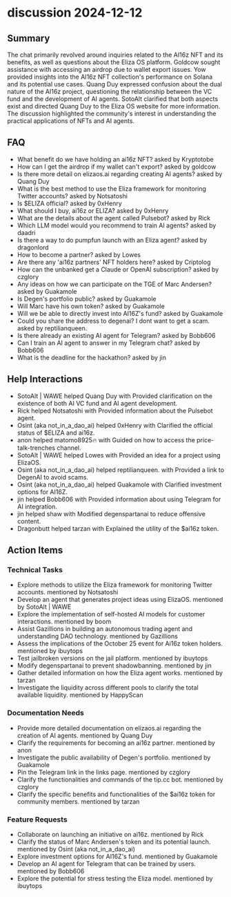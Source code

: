 # discussion 2024-12-12

## Summary
The chat primarily revolved around inquiries related to the AI16z NFT and its benefits, as well as questions about the Eliza OS platform. Goldcow sought assistance with accessing an airdrop due to wallet export issues. Yow provided insights into the AI16z NFT collection's performance on Solana and its potential use cases. Quang Duy expressed confusion about the dual nature of the AI16z project, questioning the relationship between the VC fund and the development of AI agents. SotoAlt clarified that both aspects exist and directed Quang Duy to the Eliza OS website for more information. The discussion highlighted the community's interest in understanding the practical applications of NFTs and AI agents.

## FAQ
- What benefit do we have holding an ai16z NFT? asked by Kryptotobe
- How can I get the airdrop if my wallet can't export? asked by goldcow
- Is there more detail on elizaos.ai regarding creating AI agents? asked by Quang Duy
- What is the best method to use the Eliza framework for monitoring Twitter accounts? asked by Notsatoshi
- Is $ELIZA official? asked by 0xHenry
- What should I buy, ai16z or ELIZA? asked by 0xHenry
- What are the details about the agent called Pulsebot? asked by Rick
- Which LLM model would you recommend to train AI agents? asked by daadri
- Is there a way to do pumpfun launch with an Eliza agent? asked by dragonlord
- How to become a partner? asked by Lowes
- Are there any 'ai16z partners' NFT holders here? asked by Criptolog
- How can the unbanked get a Claude or OpenAI subscription? asked by czglory
- Any ideas on how we can participate on the TGE of Marc Andersen? asked by Guakamole
- Is Degen's portfolio public? asked by Guakamole
- Will Marc have his own token? asked by Guakamole
- Will we be able to directly invest into AI16Z's fund? asked by Guakamole
- Could you share the address to degenai? I dont want to get a scam. asked by reptilianqueen.
- Is there already an existing AI agent for Telegram? asked by Bobb606
- Can I train an AI agent to answer in my Telegram chat? asked by Bobb606
- What is the deadline for the hackathon? asked by jin

## Help Interactions
- SotoAlt | WAWE helped Quang Duy with Provided clarification on the existence of both AI VC fund and AI agent development.
- Rick helped Notsatoshi with Provided information about the Pulsebot agent.
- Osint (aka not_in_a_dao_ai) helped 0xHenry with Clarified the official status of $ELIZA and ai16z.
- anon helped matomo8925🔥 with Guided on how to access the price-talk-trenches channel.
- SotoAlt | WAWE helped Lowes with Provided an idea for a project using ElizaOS.
- Osint (aka not_in_a_dao_ai) helped reptilianqueen. with Provided a link to DegenAI to avoid scams.
- Osint (aka not_in_a_dao_ai) helped Guakamole with Clarified investment options for AI16Z.
- jin helped Bobb606 with Provided information about using Telegram for AI integration.
- jin helped shaw with Modified degenspartanai to reduce offensive content.
- Dragonbutt helped tarzan with Explained the utility of the $ai16z token.

## Action Items

### Technical Tasks
- Explore methods to utilize the Eliza framework for monitoring Twitter accounts. mentioned by Notsatoshi
- Develop an agent that generates project ideas using ElizaOS. mentioned by SotoAlt | WAWE
- Explore the implementation of self-hosted AI models for customer interactions. mentioned by boom
- Assist Gazillions in building an autonomous trading agent and understanding DAO technology. mentioned by Gazillions
- Assess the implications of the October 25 event for Ai16z token holders. mentioned by ibuytops
- Test jailbroken versions on the jail platform. mentioned by ibuytops
- Modify degenspartanai to prevent shadowbanning. mentioned by jin
- Gather detailed information on how the Eliza agent works. mentioned by tarzan
- Investigate the liquidity across different pools to clarify the total available liquidity. mentioned by HappyScan

### Documentation Needs
- Provide more detailed documentation on elizaos.ai regarding the creation of AI agents. mentioned by Quang Duy
- Clarify the requirements for becoming an ai16z partner. mentioned by anon
- Investigate the public availability of Degen's portfolio. mentioned by Guakamole
- Pin the Telegram link in the links page. mentioned by czglory
- Clarify the functionalities and commands of the tip.cc bot. mentioned by czglory
- Clarify the specific benefits and functionalities of the $ai16z token for community members. mentioned by tarzan

### Feature Requests
- Collaborate on launching an initiative on ai16z. mentioned by Rick
- Clarify the status of Marc Andersen's token and its potential launch. mentioned by Osint (aka not_in_a_dao_ai)
- Explore investment options for AI16Z's fund. mentioned by Guakamole
- Develop an AI agent for Telegram that can be trained by users. mentioned by Bobb606
- Explore the potential for stress testing the Eliza model. mentioned by ibuytops
